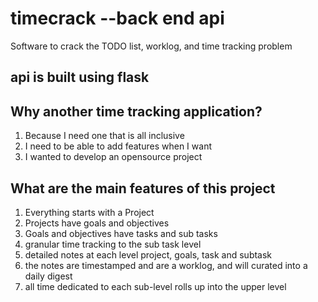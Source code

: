# timecrack --back end api
Software to crack the TODO list, worklog, and time tracking problem

## api is built using flask

## Why another time tracking application?
1. Because I need one that is all inclusive
2. I need to be able to add features when I want
3. I wanted to develop an opensource project


## What are the main features of this project
1. Everything starts with a Project
2. Projects have goals and objectives
3. Goals and objectives have tasks and sub tasks
4. granular time tracking to the sub task level
5. detailed notes at each level project, goals, task and subtask
6. the notes are timestamped and are a worklog, and will curated into a daily digest
7. all time dedicated to each sub-level rolls up into the upper level